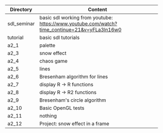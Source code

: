 |Directory|Content|
|---------|-------|
|sdl_seminar |basic sdl working from youtube: https://www.youtube.com/watch?time_continue=21&v=yFLa3ln16w0|
|tutorial |basic sdl tutorials|
|a2_1     |palette|
|a2_3     |snow effect|
|a2_4     |chaos game|
|a2_5     |lines|
|a2_6     |Bresenham algorithm for lines|
|a2_7     |display R -> R functions|
|a2_8     |display R -> R2 functions|
|a2_9     |Bresenham's circle algorithm|
|a2_10    |Basic OpenGL tests|
|a2_11    |nothing|
|a2_12    |Project: snow effect in a frame|

